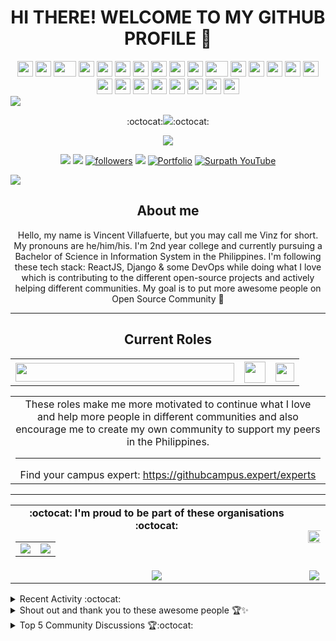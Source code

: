 <h1 align="center">HI THERE! WELCOME TO MY GITHUB PROFILE 👋</h1>
<div align="center">
    <img src="https://cultofthepartyparrot.com/parrots/hd/githubparrot.gif" width="25" height="25"/>
    <img src="https://cultofthepartyparrot.com/flags/hd/iranparrot.gif" width="25" height="25"/>
    <img src="https://cultofthepartyparrot.com/parrots/asyncparrot.gif" width="36" height="25"/>
    <img src="https://cultofthepartyparrot.com/parrots/exceptionallyfastparrot.gif" width="25" height="25"/>
    <img src="https://cultofthepartyparrot.com/parrots/hd/60fpsparrot.gif" width="25" height="25"/>
    <img src="https://cultofthepartyparrot.com/parrots/hd/jumpingparrot.gif" width="25" height="25"/>
    <img src="https://cultofthepartyparrot.com/parrots/hd/opensourceparrot.gif" width="25" height="25"/>
    <img src="https://cultofthepartyparrot.com/parrots/hd/dealwithitnowparrot.gif" width="25" height="25"/>
    <img src="https://cultofthepartyparrot.com/parrots/hd/hypnoparrotlight.gif" width="25" height="25"/>
    <img src="https://cultofthepartyparrot.com/parrots/databaseparrot.gif" width="25" height="25"/>
    <img src="https://cultofthepartyparrot.com/parrots/fixparrot.gif" width="36" height="25"/>
    <img src="https://cultofthepartyparrot.com/parrots/hd/laptop_parrot.gif" width="25" height="25"/>
    <img src="https://cultofthepartyparrot.com/parrots/hd/spinningparrot.gif" width="25" height="25"/>
    <img src="https://cultofthepartyparrot.com/parrots/hd/levitationparrot.gif" width="25" height="25"/>
    <img src="https://cultofthepartyparrot.com/parrots/hd/meldparrot.gif" width="25" height="25"/>
    <img src="https://cultofthepartyparrot.com/parrots/slomoparrot.gif" width="25" height="25"/>
    <img src="https://cultofthepartyparrot.com/parrots/hd/moonwalkingparrot.gif" width="25" height="25"/>
    <img src="https://cultofthepartyparrot.com/parrots/hd/stableparrot.gif" width="25" height="25"/>
    <img src="https://cultofthepartyparrot.com/parrots/hd/scienceparrot.gif" width="25" height="25"/>
    <img src="https://cultofthepartyparrot.com/parrots/hd/pirateparrot.gif" width="25" height="25"/>
    <img src="https://cultofthepartyparrot.com/parrots/hd/footballparrot.gif" width="25" height="25"/>
    <img src="https://cultofthepartyparrot.com/parrots/hd/illuminatiparrot.gif" width="25" height="25"/>
    <img src="https://cultofthepartyparrot.com/parrots/hd/hypnoparrotdark.gif" width="25" height="25"/>
    <img src="https://cultofthepartyparrot.com/parrots/hd/mustacheparrot.gif" width="25" height="25"/>
</div>
<img align="center" src="https://user-images.githubusercontent.com/73097560/102242602-316d5f00-3f35-11eb-8bfa-bab9ccf25ae9.png">

<p align="center">
:octocat:<a href="https://github.com/vinzvinci/code-with-me"><img src="https://img.shields.io/badge/-I'm%20craving%20for%20Open%20Source-green?style=for-the-badge&logo=github"></a>:octocat:
</p>

<p align="center">
  <img src="https://readme-typing-svg.herokuapp.com/?lines=OPEN%20SOURCE%20FOR%20THE%20WIN!;Join%20EddieHub%20Community;Collaboration%201st,%20Code%202nd.;Community%20make%20things%20easier;You%20don't%20have%20to%20be%20an%20expert%20to%20teach;Let's%20support%20each%20other;&center=true&width=470&height=45"></a>
</p>

<p align="center">
<a href="https://web.facebook.com/Vintus.Pro1/"><img src="https://img.shields.io/badge/Facebook-1877F2?style=for-the-badge&logo=facebook&logoColor=white"></a>
<a href="https://www.instagram.com/vinzvinci/"><img src="https://img.shields.io/badge/instagram-%23E4405F.svg?&style=for-the-badge&logo=instagram&logoColor=white"></a>
<a href="https://twitter.com/vinzvinci"><img alt="followers" title="Follow me on Twitter" src="https://img.shields.io/badge/Twitter-1DA1F2?style=for-the-badge&logo=twitter&logoColor=white"/></a>
<a href="https://www.linkedin.com/in/vinzvinci/"><img src="https://img.shields.io/badge/linkedin-%230077B5.svg?&style=for-the-badge&logo=linkedin&logoColor=white"></a>
<a href="https://vinzvinci.github.io/"><img alt="Portfolio" title="Portfolio" src="https://img.shields.io/badge/-Portfolio-000000?style=for-the-badge&logo=koding&logoColor=white"/></a>
<a href="https://www.youtube.com/channel/UCjA75ni_WO_AoyWsLxnnwjA"><img alt="Surpath YouTube" src="https://img.shields.io/badge/YouTube-FF0000?style=for-the-badge&logo=youtube&logoColor=white"></a>
</p>

<!--Trap--:)-->
<a href="https://github.com/404"><img src="https://user-images.githubusercontent.com/73097560/115834477-dbab4500-a447-11eb-908a-139a6edaec5c.gif"></a>

<h2 align="center">About me</h2>
<p align="center">
Hello, my name is Vincent Villafuerte, but you may call me Vinz for short. My pronouns are he/him/his. I'm 2nd year college and currently pursuing a Bachelor of Science in Information System in the Philippines. I'm following these tech stack: ReactJS, Django & some DevOps while doing what I love which is contributing to the different open-source projects and actively helping different communities. My goal is to put more awesome people on Open Source Community 🖤
</p>

<hr />

<h2 align="center">Current Roles</h2>
<table>
  <tr>
    <th><a href="https://githubcampus.expert/vinzvinci/"><img src="https://img.shields.io/badge/GitHub Campus Expert 🚩-FF0000?style=for-the-badge&logo=github&logoColor=white" width="350px" height="30px"></a></th>
    <th><a href="https://github.com/SurPathHub"><img src="https://img.shields.io/badge/Founder at SurPath Hub ⚫-100000?style=for-the-badge&logo=github&logoColor=white" height="34px"></a></th>
    <th><a href="https://studentambassadors.microsoft.com/en-US/profile/92741"><img src="https://img.shields.io/badge/Microsoft Learn Student Ambassador-003399?style=for-the-badge&logo=windows-xp&logoColor=white" height="30px"></a></th>
  </tr>
  <table>
  <tr>
    <td align="center">These roles make me more motivated to continue what I love and help more people in different communities and also encourage me to create my own community to support my peers in the Philippines. <hr>Find your campus expert: <a href="https://githubcampus.expert/experts">https://githubcampus.expert/experts</a></td>
  </tr>
  </table>
</table>

<hr />

<table align="center" width="100%">
  <tr>
    <td align="center">
      <strong> :octocat: I'm proud to be part of these organisations :octocat: </strong><br>
      <table>
        <tr>
          <td align="center">
            <a href="https://github.com/SurPathHub">
              <img src="https://avatars3.githubusercontent.com/u/75564428?s=150&v=4" />
            </a>
          </td>
          <td align="center">
            <a href="https://github.com/EddieHubCommunity">
              <img src="https://avatars3.githubusercontent.com/u/66388388?s=150&v=4" />
            </a>
          </td>
        </tr>
      </table>
    </td>
    <td align="center">
      <img width="120%" src="https://github-readme-stats.vercel.app/api?username=vinzvinci&count_private=true&theme=radical&show_icons=true" />
    </td>
  </tr>
  <tr>
          <td align="center">
            <img src="https://github-readme-stats.vercel.app/api/top-langs/?username=vinzvinci&layout=compact&title_color=007bff&text_color=e7e7e7&icon_color=007bff&bg_color=171c28">
          </td>
    <td align="center">
      <img src="https://github-readme-streak-stats.herokuapp.com/?user=vinzvinci&theme=radical">
    </td>
  </tr>
</table>

<details><summary>Recent Activity :octocat:</summary>

<!--START_SECTION:activity-->
1. 🗣 Commented on [#54](https://github.com/SurPathHub/SurPathHub.github.io/issues/54) in [SurPathHub/SurPathHub.github.io](https://github.com/SurPathHub/SurPathHub.github.io)
2. 🗣 Commented on [#54](https://github.com/SurPathHub/SurPathHub.github.io/issues/54) in [SurPathHub/SurPathHub.github.io](https://github.com/SurPathHub/SurPathHub.github.io)
3. 🗣 Commented on [#40](https://github.com/SurPathHub/support/issues/40) in [SurPathHub/support](https://github.com/SurPathHub/support)
4. ❗️ Closed issue [#11](https://github.com/vinzvinci/vinzvinci/issues/11) in [vinzvinci/vinzvinci](https://github.com/vinzvinci/vinzvinci)
5. 🗣 Commented on [#11](https://github.com/vinzvinci/vinzvinci/issues/11) in [vinzvinci/vinzvinci](https://github.com/vinzvinci/vinzvinci)
<!--END_SECTION:activity-->
</details>

<details><summary>Shout out and thank you to these awesome people 🏆✨</summary>
    - <a href="https://github.com/eddiejaoude">Eddie Jaoude</a><br /> 
    - <a href="https://github.com/nhcarrigan">Nicholas Carrigan</a><br />
    - <a href="https://github.com/DenverCoder1">Jonah Lawrence</a><br />
    - <a href="https://github.com/juanpflores">Juan Pablo Flores</a><br />
    - <a href="https://twitter.com/iampablo?lang=en">Pablo Veramendi</a>
</details>

<details><summary>Top 5 Community Discussions 🏆:octocat:</summary>
    - 1. <a href="https://github.com/EddieHubCommunity/support/discussions/1779">EddieHub Open Source Ambassador</a><br /> 
    - 2. <a href="https://github.com/EddieHubCommunity/support/discussions/1710">EddieHub Modules</a><br /> 
    - 3. <a href="https://github.com/EddieHubCommunity/support/discussions/780">EddieHub Open Source SWAG</a><br /> 
    - 4. <a href="https://github.com/EddieHubCommunity/support/discussions/604s">EddieHub Events Calendar</a><br /> 
    - 5. <a href="https://github.com/EddieHubCommunity/support/discussions/854">All about hackathon</a>
</details>
